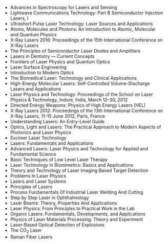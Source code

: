 <ul>

                             

 <li><a target="_blank" href="https://github.com/manjunath5496/Best-Laser-Books/blob/master/laser(1).pdf" style="text-decoration:none;">Advances in Spectroscopy for Lasers
and Sensing</a></li>

 <li><a target="_blank" href="https://github.com/manjunath5496/Best-Laser-Books/blob/master/laser(2).pdf" style="text-decoration:none;">Lightwave Communications Technology:
Part B Semiconductor Injection Lasers, I</a></li>

<li><a target="_blank" href="https://github.com/manjunath5496/Best-Laser-Books/blob/master/laser(3).pdf" style="text-decoration:none;">Ultrashort Pulse Laser Technology:
Laser Sources and Applications</a></li>
 <li><a target="_blank" href="https://github.com/manjunath5496/Best-Laser-Books/blob/master/laser(4).pdf" style="text-decoration:none;">Atoms, Molecules and Photons: An Introduction to Atomic, Molecular and Quantum Physics</a></li>                              
<li><a target="_blank" href="https://github.com/manjunath5496/Best-Laser-Books/blob/master/laser(5).pdf" style="text-decoration:none;">X-Ray Lasers 2016: Proceedings of the 15th International Conference on X-Ray Lasers</a></li>
<li><a target="_blank" href="https://github.com/manjunath5496/Best-Laser-Books/blob/master/laser(6).pdf" style="text-decoration:none;">The Principles of Semiconductor Laser Diodes and Amplifiers</a></li>
 <li><a target="_blank" href="https://github.com/manjunath5496/Best-Laser-Books/blob/master/laser(7).pdf" style="text-decoration:none;">Lasers in Dentistry —
Current Concepts</a></li>

 <li><a target="_blank" href="https://github.com/manjunath5496/Best-Laser-Books/blob/master/laser(8).pdf" style="text-decoration:none;"> Frontiers of Laser Physics and Quantum Optics </a></li>
   <li><a target="_blank" href="https://github.com/manjunath5496/Best-Laser-Books/blob/master/laser(9).pdf" style="text-decoration:none;">Laser Surface Engineering</a></li>
  
   
 <li><a target="_blank" href="https://github.com/manjunath5496/Best-Laser-Books/blob/master/laser(10).pdf" style="text-decoration:none;">Introduction to Modern Optics</a></li>                              
<li><a target="_blank" href="https://github.com/manjunath5496/Best-Laser-Books/blob/master/laser(11).pdf" style="text-decoration:none;">The Biomedical Laser: Technology and Clinical Applications</a></li>
<li><a target="_blank" href="https://github.com/manjunath5496/Best-Laser-Books/blob/master/laser(12).pdf" style="text-decoration:none;">High-Energy Molecular Lasers: Self-Controlled Volume-Discharge Lasers and Applications</a></li>
<li><a target="_blank" href="https://github.com/manjunath5496/Best-Laser-Books/blob/master/laser(13).pdf" style="text-decoration:none;">Laser Physics and Technology: Proceedings of the School on Laser Physics & Technology, Indore, India, March 12–30, 2012</a></li>

<li><a target="_blank" href="https://github.com/manjunath5496/Best-Laser-Books/blob/master/laser(14).pdf" style="text-decoration:none;">Directed Energy Weapons:
Physics of High Energy Lasers (HEL)</a></li>
                              
<li><a target="_blank" href="https://github.com/manjunath5496/Best-Laser-Books/blob/master/laser(15).pdf" style="text-decoration:none;">X-Ray Lasers 2012: Proceedings of the 13th International Conference on X-Ray Lasers, 11–15 June 2012, Paris, France</a></li>

<li><a target="_blank" href="https://github.com/manjunath5496/Best-Laser-Books/blob/master/laser(16).pdf" style="text-decoration:none;">Understanding Lasers: An Entry-Level Guide</a></li>

  <li><a target="_blank" href="https://github.com/manjunath5496/Best-Laser-Books/blob/master/laser(17).pdf" style="text-decoration:none;">Optics, Light and Lasers:
The Practical Approach to Modern Aspects of Photonics and Laser Physics</a></li>   
  
<li><a target="_blank" href="https://github.com/manjunath5496/Best-Laser-Books/blob/master/laser(18).pdf" style="text-decoration:none;">Excimer Laser Technology</a></li> 

  
<li><a target="_blank" href="https://github.com/manjunath5496/Best-Laser-Books/blob/master/laser(19).pdf" style="text-decoration:none;">Lasers: Fundamentals and Applications</a></li> 

<li><a target="_blank" href="https://github.com/manjunath5496/Best-Laser-Books/blob/master/laser(20).pdf" style="text-decoration:none;">Advanced Lasers: Laser Physics and Technology for Applied and Fundamental Science</a></li>

<li><a target="_blank" href="https://github.com/manjunath5496/Best-Laser-Books/blob/master/laser(21).pdf" style="text-decoration:none;">Basic Techniques of Low Level Laser Therapy</a></li>
<li><a target="_blank" href="https://github.com/manjunath5496/Best-Laser-Books/blob/master/laser(22).pdf" style="text-decoration:none;">Laser Technology in Biomimetics: Basics and Applications</a></li> 
 
 
 
 
 
 <li><a target="_blank" href="https://github.com/manjunath5496/Best-Laser-Books/blob/master/laser(23).pdf" style="text-decoration:none;">Theory and Technology of Laser Imaging Based Target Detection</a></li> 
 

   <li><a target="_blank" href="https://github.com/manjunath5496/Best-Laser-Books/blob/master/laser(24).pdf" style="text-decoration:none;">Problems In Laser Physics</a></li>
 
   <li><a target="_blank" href="https://github.com/manjunath5496/Best-Laser-Books/blob/master/laser(25).pdf" style="text-decoration:none;">Lasers and
Laser Systems</a></li>                              
 <li><a target="_blank" href="https://github.com/manjunath5496/Best-Laser-Books/blob/master/laser(26).pdf" style="text-decoration:none;">Principles of Lasers</a></li>
 <li><a target="_blank" href="https://github.com/manjunath5496/Best-Laser-Books/blob/master/laser(27).pdf" style="text-decoration:none;">Process Fundamentals Of
Industrial Laser Welding And Cutting</a></li>
   
 
   <li><a target="_blank" href="https://github.com/manjunath5496/Best-Laser-Books/blob/master/laser(28).pdf" style="text-decoration:none;">Step by Step Laser in
Ophthalmology</a></li>
 
   <li><a target="_blank" href="https://github.com/manjunath5496/Best-Laser-Books/blob/master/laser(29).pdf" style="text-decoration:none;">Laser Beams: Theory, Properties
And Applications</a></li>                              

  <li><a target="_blank" href="https://github.com/manjunath5496/Best-Laser-Books/blob/master/laser(30).pdf" style="text-decoration:none;">Laser Physics: From Principles to Practical Work in the Lab</a></li>
 
   <li><a target="_blank" href="https://github.com/manjunath5496/Best-Laser-Books/blob/master/laser(31).pdf" style="text-decoration:none;">Organic Lasers: Fundamentals, Developments, and Applications</a></li> 
    <li><a target="_blank" href="https://github.com/manjunath5496/Best-Laser-Books/blob/master/laser(32).pdf" style="text-decoration:none;">Physics of Laser Materials Processing: Theory and Experiment</a></li> 
    
<li><a target="_blank" href="https://github.com/manjunath5496/Best-Laser-Books/blob/master/laser(33).pdf" style="text-decoration:none;">Laser-Based Optical Detection of Explosives</a></li> 
<li><a target="_blank" href="https://github.com/manjunath5496/Best-Laser-Books/blob/master/laser(34).pdf" style="text-decoration:none;">The CO<sub>2</sub> Laser</a></li> 
      
       
<li><a target="_blank" href="https://github.com/manjunath5496/Best-Laser-Books/blob/master/laser(35).pdf" style="text-decoration:none;">Raman Fiber Lasers</a></li> 
    
    
    
    
    
    
    
</ul>
